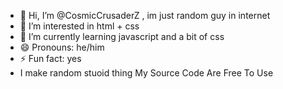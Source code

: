 - 👋 Hi, I’m @CosmicCrusaderZ , im just random guy in internet
- 👀 I’m interested in html + css
- 🌱 I’m currently learning javascript and a bit of css
- 😄 Pronouns: he/him
- ⚡ Fun fact: yes
- I make random stuoid thing My Source Code Are Free To Use

<!---
CosmicCrusaderZ/CosmicCrusaderZ is a ✨ special ✨ repository because its `README.md` (this file) appears on your GitHub profile.
You can click the Preview link to take a look at your changes.
--->
